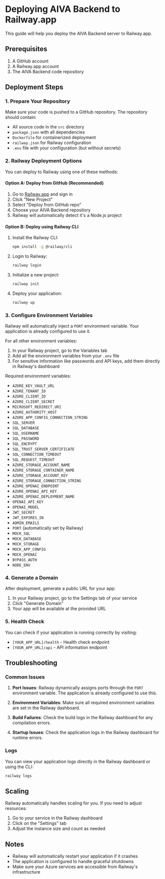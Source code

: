 # Deploying AIVA Backend to Railway.app

This guide will help you deploy the AIVA Backend server to Railway.app.

## Prerequisites

1. A GitHub account
2. A Railway.app account
3. The AIVA Backend code repository

## Deployment Steps

### 1. Prepare Your Repository

Make sure your code is pushed to a GitHub repository. The repository should contain:
- All source code in the `src` directory
- `package.json` with all dependencies
- `Dockerfile` for containerized deployment
- `railway.json` for Railway configuration
- `.env` file with your configuration (but without secrets)

### 2. Railway Deployment Options

You can deploy to Railway using one of these methods:

#### Option A: Deploy from GitHub (Recommended)

1. Go to [Railway.app](https://railway.app) and sign in
2. Click "New Project"
3. Select "Deploy from GitHub repo"
4. Choose your AIVA Backend repository
5. Railway will automatically detect it's a Node.js project

#### Option B: Deploy using Railway CLI

1. Install the Railway CLI:
   ```bash
   npm install -g @railway/cli
   ```

2. Login to Railway:
   ```bash
   railway login
   ```

3. Initialize a new project:
   ```bash
   railway init
   ```

4. Deploy your application:
   ```bash
   railway up
   ```

### 3. Configure Environment Variables

Railway will automatically inject a `PORT` environment variable. Your application is already configured to use it.

For all other environment variables:

1. In your Railway project, go to the Variables tab
2. Add all the environment variables from your `.env` file
3. For sensitive information like passwords and API keys, add them directly in Railway's dashboard

Required environment variables:
- `AZURE_KEY_VAULT_URL`
- `AZURE_TENANT_ID`
- `AZURE_CLIENT_ID`
- `AZURE_CLIENT_SECRET`
- `MICROSOFT_REDIRECT_URI`
- `AZURE_AUTHORITY_HOST`
- `AZURE_APP_CONFIG_CONNECTION_STRING`
- `SQL_SERVER`
- `SQL_DATABASE`
- `SQL_USERNAME`
- `SQL_PASSWORD`
- `SQL_ENCRYPT`
- `SQL_TRUST_SERVER_CERTIFICATE`
- `SQL_CONNECTION_TIMEOUT`
- `SQL_REQUEST_TIMEOUT`
- `AZURE_STORAGE_ACCOUNT_NAME`
- `AZURE_STORAGE_CONTAINER_NAME`
- `AZURE_STORAGE_ACCOUNT_KEY`
- `AZURE_STORAGE_CONNECTION_STRING`
- `AZURE_OPENAI_ENDPOINT`
- `AZURE_OPENAI_API_KEY`
- `AZURE_OPENAI_DEPLOYMENT_NAME`
- `OPENAI_API_KEY`
- `OPENAI_MODEL`
- `JWT_SECRET`
- `JWT_EXPIRES_IN`
- `ADMIN_EMAILS`
- `PORT` (automatically set by Railway)
- `MOCK_SQL`
- `MOCK_DATABASE`
- `MOCK_STORAGE`
- `MOCK_APP_CONFIG`
- `MOCK_OPENAI`
- `BYPASS_AUTH`
- `NODE_ENV`

### 4. Generate a Domain

After deployment, generate a public URL for your app:

1. In your Railway project, go to the Settings tab of your service
2. Click "Generate Domain"
3. Your app will be available at the provided URL

### 5. Health Check

You can check if your application is running correctly by visiting:
- `[YOUR_APP_URL]/health` - Health check endpoint
- `[YOUR_APP_URL]/api` - API information endpoint

## Troubleshooting

### Common Issues

1. **Port Issues**: Railway dynamically assigns ports through the `PORT` environment variable. The application is already configured to use this.

2. **Environment Variables**: Make sure all required environment variables are set in the Railway dashboard.

3. **Build Failures**: Check the build logs in the Railway dashboard for any compilation errors.

4. **Startup Issues**: Check the application logs in the Railway dashboard for runtime errors.

### Logs

You can view your application logs directly in the Railway dashboard or using the CLI:

```bash
railway logs
```

## Scaling

Railway automatically handles scaling for you. If you need to adjust resources:

1. Go to your service in the Railway dashboard
2. Click on the "Settings" tab
3. Adjust the instance size and count as needed

## Notes

- Railway will automatically restart your application if it crashes
- The application is configured to handle graceful shutdowns
- Make sure your Azure services are accessible from Railway's infrastructure
